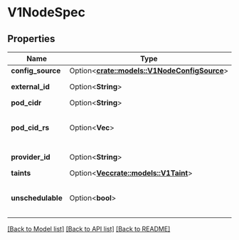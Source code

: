 # V1NodeSpec

## Properties

Name | Type | Description | Notes
------------ | ------------- | ------------- | -------------
**config_source** | Option<[**crate::models::V1NodeConfigSource**](v1.NodeConfigSource.md)> |  | [optional]
**external_id** | Option<**String**> | Deprecated. Not all kubelets will set this field. Remove field after 1.13. see: https://issues.k8s.io/61966 | [optional]
**pod_cidr** | Option<**String**> | PodCIDR represents the pod IP range assigned to the node. | [optional]
**pod_cid_rs** | Option<**Vec<String>**> | podCIDRs represents the IP ranges assigned to the node for usage by Pods on that node. If this field is specified, the 0th entry must match the podCIDR field. It may contain at most 1 value for each of IPv4 and IPv6. | [optional]
**provider_id** | Option<**String**> | ID of the node assigned by the cloud provider in the format: <ProviderName>://<ProviderSpecificNodeID> | [optional]
**taints** | Option<[**Vec<crate::models::V1Taint>**](v1.Taint.md)> | If specified, the node's taints. | [optional]
**unschedulable** | Option<**bool**> | Unschedulable controls node schedulability of new pods. By default, node is schedulable. More info: https://kubernetes.io/docs/concepts/nodes/node/#manual-node-administration | [optional]

[[Back to Model list]](../README.md#documentation-for-models) [[Back to API list]](../README.md#documentation-for-api-endpoints) [[Back to README]](../README.md)


